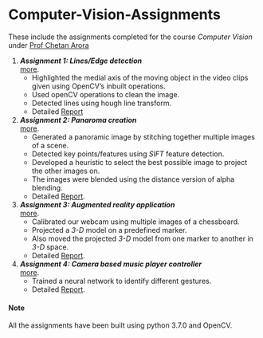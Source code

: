 # Computer-Vision-Assignments
These include the assignments completed for the course _Computer Vision_ under [Prof Chetan Arora](https://www.cse.iitd.ac.in/~chetan/)
1) **_Assignment 1: Lines/Edge detection_** <br>
[more](Assignment%201/problem_statement.pdf).
   - Highlighted the medial axis of the moving object in the video clips given using OpenCV’s inbuilt operations.
   - Used openCV operations to clean the image.
   - Detected lines using hough line transform.
   - Detailed [Report](Assignment%201/README.md)
2)  **_Assignment 2: Panaroma creation_** <br>
[more](Assignment%202/problem_statement.pdf).
    - Generated a panoramic image by stitching together multiple images of a scene.
    - Detected key points/features using *SIFT* feature detection.
    - Developed a heuristic to select the best possible image to project the other images on.
    - The images were blended using the distance version of alpha blending.
    - Detailed [Report](Assignment%202/Assignment%202.pdf).
3) **_Assignment 3: Augmented reality application_** </br>
[more](Assignment%203/problem_statement.pdf).
    - Calibrated our webcam using multiple images of a chessboard.
    - Projected a *3-D* model on a predefined marker.
    - Also moved the projected *3-D* model from one marker to another in *3-D* space.
    - Detailed [Report](Assignment%203/Assignment3.pdf).
4) **_Assignment 4: Camera based music player controller_** </br>
[more](Assignment%204/problem_statement.pdf).
    - Trained a neural network to identify different gestures. 
    - Detailed [Report](Assignment%203/Report4(1).pdf).
#### Note
All the assignments have been built using python 3.7.0 and OpenCV.
   
